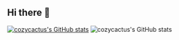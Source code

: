 ## Hi there 👋
[![cozycactus's GitHub stats](https://github-readme-stats.vercel.app/api?username=cozycactus&show_icons=true)](https://github.com/anuraghazra/github-readme-stats)
![cozycactus's GitHub stats](https://github-readme-stats.vercel.app/api/top-langs/?username=cozycactus&show_icons=true&layout=compact)
